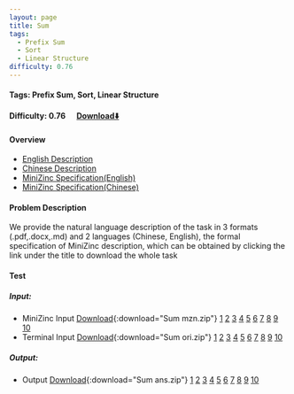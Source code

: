 ```yaml
---
layout: page
title: Sum
tags:
  - Prefix Sum
  - Sort
  - Linear Structure
difficulty: 0.76
---
```


#### Tags: Prefix Sum, Sort, Linear Structure
#### Difficulty: 0.76 &nbsp;&nbsp;&nbsp;&nbsp; [Download⬇️](../../dataset/Sum.zip)
#### Overview
- [English Description](../../dataset/Sum/task_e.pdf)
- [Chinese Description](../../dataset/Sum/task_c.pdf)
- [MiniZinc Specification(English)](../../dataset/Sum/task_e_mzn.txt)
- [MiniZinc Specification(Chinese)](../../dataset/Sum/task_c_mzn.txt)

#### Problem Description
We provide the natural language description of the task in 3 formats (.pdf,.docx,.md) and 2 languages (Chinese, English), the formal specification of MiniZinc description, which can be obtained by clicking the link under the title to download the whole task
#### Test
##### Input:
- MiniZinc Input [Download](../../dataset/Sum/tests/mzn_form.zip){:download="Sum mzn.zip"} [1](../../dataset/Sum/tests/mzn_form/1_dzn.txt) [2](../../dataset/Sum/tests/mzn_form/2_dzn.txt) [3](../../dataset/Sum/tests/mzn_form/3_dzn.txt) [4](../../dataset/Sum/tests/mzn_form/4_dzn.txt) [5](../../dataset/Sum/tests/mzn_form/5_dzn.txt) [6](../../dataset/Sum/tests/mzn_form/6_dzn.txt) [7](../../dataset/Sum/tests/mzn_form/7_dzn.txt) [8](../../dataset/Sum/tests/mzn_form/8_dzn.txt) [9](../../dataset/Sum/tests/mzn_form/9_dzn.txt) [10](../../dataset/Sum/tests/mzn_form/10_dzn.txt) 
- Terminal Input [Download](../../dataset/Sum/tests/origin_form.zip){:download="Sum ori.zip"} [1](../../dataset/Sum/tests/origin_form/1.in) [2](../../dataset/Sum/tests/origin_form/2.in) [3](../../dataset/Sum/tests/origin_form/3.in) [4](../../dataset/Sum/tests/origin_form/4.in) [5](../../dataset/Sum/tests/origin_form/5.in) [6](../../dataset/Sum/tests/origin_form/6.in) [7](../../dataset/Sum/tests/origin_form/7.in) [8](../../dataset/Sum/tests/origin_form/8.in) [9](../../dataset/Sum/tests/origin_form/9.in) [10](../../dataset/Sum/tests/origin_form/10.in) 

##### Output:
- Output [Download](../../dataset/Sum/tests/ans.zip){:download="Sum ans.zip"} [1](../../dataset/Sum/tests/ans/1_out.txt) [2](../../dataset/Sum/tests/ans/2_out.txt) [3](../../dataset/Sum/tests/ans/3_out.txt) [4](../../dataset/Sum/tests/ans/4_out.txt) [5](../../dataset/Sum/tests/ans/5_out.txt) [6](../../dataset/Sum/tests/ans/6_out.txt) [7](../../dataset/Sum/tests/ans/7_out.txt) [8](../../dataset/Sum/tests/ans/8_out.txt) [9](../../dataset/Sum/tests/ans/9_out.txt) [10](../../dataset/Sum/tests/ans/10_out.txt) 

